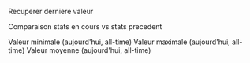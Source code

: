 Recuperer derniere valeur

Comparaison stats en cours vs stats precedent

Valeur minimale (aujourd'hui, all-time)
Valeur maximale (aujourd'hui, all-time)
Valeur moyenne (aujourd'hui, all-time)
